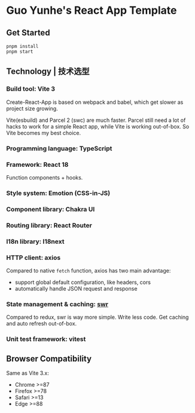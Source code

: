 # Guo Yunhe's React App Template

## Get Started

```
pnpm install
pnpm start
```

## Technology | 技术选型

### Build tool: Vite 3

Create-React-App is based on webpack and babel, which get slower as project size growing.

Vite(esbuild) and Parcel 2 (swc) are much faster. Parcel still need a lot of hacks to work for a simple React app, while Vite is working out-of-box. So Vite becomes my best choice.

### Programming language: TypeScript

### Framework: React 18

Function components + hooks.

### Style system: Emotion (CSS-in-JS)

### Component library: Chakra UI

### Routing library: React Router

### I18n library: I18next

### HTTP client: axios

Compared to native `fetch` function, axios has two main advantage:

- support global default configuration, like headers, cors
- automatically handle JSON request and response

### State management & caching: [swr](https://swr.vercel.app/)

Compared to redux, swr is way more simple. Write less code. Get caching and auto refresh out-of-box.

### Unit test framework: vitest

## Browser Compatibility

Same as Vite 3.x:

- Chrome >=87
- Firefox >=78
- Safari >=13
- Edge >=88
